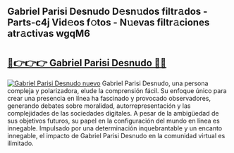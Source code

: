 ## Gabriel Parisi Desnudo D𝚎sn𝚞dos filtr𝚊dos - Parts-c4j Vid𝚎os f𝚘tos - N𝚞evas filtr𝚊ciones atr𝚊ctivas wgqM6

# <h2><a href="http://mb0rrzy.tromn.icu/?c=Gabriel+Parisi+Desnudo">🔗👉👉👉 Gabriel Parisi Desnudo 🔗🔗</a></h2>

[![Gabriel Parisi Desnudo nuevo](https://i.imgur.com/pEAQMta.gif)](http://mb0rrzy.tromn.icu/?c=Gabriel+Parisi+Desnudo)
Gabriel Parisi Desnudo, una persona compleja y polarizadora, elude la comprensión fácil. Su enfoque único para crear una presencia en línea ha fascinado y provocado observadores, generando debates sobre moralidad, autorrepresentación y las complejidades de las sociedades digitales. A pesar de la ambigüedad de sus objetivos futuros, su papel en la configuración del mundo en línea es innegable. Impulsado por una determinación inquebrantable y un encanto innegable, el impacto de Gabriel Parisi Desnudo en la comunidad virtual es ilimitado.
